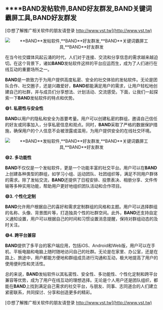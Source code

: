 ## ****BAND**发帖软件,**BAND**好友群发,**BAND**关键词霸屏工具,**BAND**好友群发**

[😍想了解推广相关软件的朋友请登录 http://www.vst.tw](http://www.vst.tw)

 <center><img src="https://vst.tw/MP4/tuiguang/png/3.png" alt="**BAND**发帖软件,**BAND**好友群发,**BAND**关键词霸屏工具,**BAND**好友群发"></center>

在当今社交媒体风起云涌的时代，人们对于连接、交流和分享信息的需求越来越迫切。在这个背景下，诸如**BAND**发帖软件这样的平台应运而生，成为了人们进行在线互动的重要场所之一。

**BAND**是一款致力于为用户提供高度私密、安全的社交体验的发帖软件。无论是团队合作、社交圈子，还是兴趣爱好，**BAND**都能满足用户的需求，让用户轻松地创建自己的社群，并与成员们分享想法、计划活动、交流感受。下面，让我们一起探索一下**BAND**发帖软件的特点和优势。

**😄1. 私密性与安全性**

**BAND**以用户的隐私和安全为首要考量。用户可以创建私密的群组，邀请自己信任的好友或同事加入，分享私密信息和观点。同时，**BAND**采取了严格的数据保护措施，确保用户的个人信息不会被泄露或滥用，为用户提供安全的在线社交环境。

 <center><img src="https://vst.tw/MP4/tuiguang/png/6.png" alt="**BAND**发帖软件,**BAND**好友群发,**BAND**关键词霸屏工具,**BAND**好友群发"></center>

**😄2. 多功能性**

**BAND**不仅仅是一个发帖软件，更是一个功能丰富的社交平台。用户可以在**BAND**上创建各种类型的群组，如学习小组、运动团队、社团组织等，满足不同用户群体的需求。除了发帖交流，**BAND**还提供了日程安排、投票表决、相册分享、文件传输等多种实用功能，帮助用户更好地组织团队活动和合作项目。

**😄3. 个性化定制**

**BAND**允许用户根据自己的喜好和需求定制群组的风格和主题。用户可以选择群组的名称、头像、背景图片等，打造独具个性的社群空间。此外，**BAND**还支持自定义通知设置，用户可以根据自己的时间和习惯设置消息提醒，保持对群组动态的及时关注。

**😄4. 跨平台兼容**

**BAND**提供了多平台的客户端应用，包括iOS、Android和Web版，用户可以在手机、平板电脑和电脑上随时随地访问自己的社群。无论是在家里、办公室，还是在路上、旅途中，用户都能方便地和群组成员进行沟通和互动，极大地提高了用户的使用便利性和灵活性。

总的来说，**BAND**发帖软件以其私密性、安全性、多功能性、个性化定制和跨平台兼容等优势，成为了用户在线互动的理想选择。无论是个人用户还是团队组织，都能在**BAND**上找到满足自己需求的社交平台，与朋友、同事、志同道合的人们建立紧密联系，共同探讨、分享和创造更多的精彩。

[😍想了解推广相关软件的朋友请登录 http://www.vst.tw](http://www.vst.tw)



